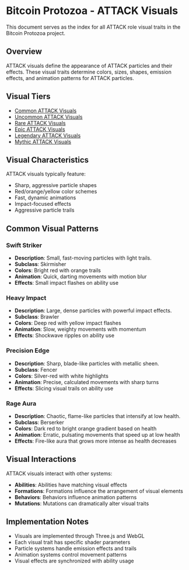 # Bitcoin Protozoa - ATTACK Visuals

This document serves as the index for all ATTACK role visual traits in the Bitcoin Protozoa project.

## Overview

ATTACK visuals define the appearance of ATTACK particles and their effects. These visual traits determine colors, sizes, shapes, emission effects, and animation patterns for ATTACK particles.

## Visual Tiers

- [Common ATTACK Visuals](./common.md)
- [Uncommon ATTACK Visuals](./uncommon.md)
- [Rare ATTACK Visuals](./rare.md)
- [Epic ATTACK Visuals](./epic.md)
- [Legendary ATTACK Visuals](./legendary.md)
- [Mythic ATTACK Visuals](./mythic.md)

## Visual Characteristics

ATTACK visuals typically feature:

- Sharp, aggressive particle shapes
- Red/orange/yellow color schemes
- Fast, dynamic animations
- Impact-focused effects
- Aggressive particle trails

## Common Visual Patterns

### Swift Striker
- **Description**: Small, fast-moving particles with light trails.
- **Subclass**: Skirmisher
- **Colors**: Bright red with orange trails
- **Animation**: Quick, darting movements with motion blur
- **Effects**: Small impact flashes on ability use

### Heavy Impact
- **Description**: Large, dense particles with powerful impact effects.
- **Subclass**: Brawler
- **Colors**: Deep red with yellow impact flashes
- **Animation**: Slow, weighty movements with momentum
- **Effects**: Shockwave ripples on ability use

### Precision Edge
- **Description**: Sharp, blade-like particles with metallic sheen.
- **Subclass**: Fencer
- **Colors**: Silver-red with white highlights
- **Animation**: Precise, calculated movements with sharp turns
- **Effects**: Slicing visual trails on ability use

### Rage Aura
- **Description**: Chaotic, flame-like particles that intensify at low health.
- **Subclass**: Berserker
- **Colors**: Dark red to bright orange gradient based on health
- **Animation**: Erratic, pulsating movements that speed up at low health
- **Effects**: Fire-like aura that grows more intense as health decreases

## Visual Interactions

ATTACK visuals interact with other systems:

- **Abilities**: Abilities have matching visual effects
- **Formations**: Formations influence the arrangement of visual elements
- **Behaviors**: Behaviors influence animation patterns
- **Mutations**: Mutations can dramatically alter visual traits

## Implementation Notes

- Visuals are implemented through Three.js and WebGL
- Each visual trait has specific shader parameters
- Particle systems handle emission effects and trails
- Animation systems control movement patterns
- Visual effects are synchronized with ability usage
